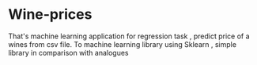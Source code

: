 # Wine-prices

That's machine learning application for regression task , predict price of a wines from csv file. To machine learning library using Sklearn , simple library in comparison with analogues
